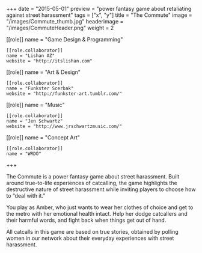+++
date = "2015-05-01"
preview = "power fantasy game about retaliating against street harassment"
tags = ["x", "y"]
title = "The Commute"
image = "/images/Commute_thumb.jpg"
headerimage = "/images/CommuteHeader.png"
weight = 2

[[role]]
	name = "Game Design & Programming"
	
	[[role.collaborator]]
	name = "Lishan AZ"
	website = "http://itslishan.com"

[[role]]
	name = "Art & Design"

	[[role.collaborator]]
	name = "Funkster Scerbak"
	website = "http://funkster-art.tumblr.com/"

[[role]]
	name = "Music"

	[[role.collaborator]]
	name = "Jen Schwartz"
	website = "http://www.jrschwartzmusic.com/"

[[role]]
	name = "Concept Art"

	[[role.collaborator]]
	name = "WRDÖ"

+++

The Commute is a power fantasy game about street harassment. Built around true-to-life experiences of catcalling, the game highlights the destructive nature of street harassment while inviting players to choose how to “deal with it.”

You play as Amber, who just wants to wear her clothes of choice and get to the metro with her emotional health intact. Help her dodge catcallers and their harmful words, and fight back when things get out of hand.

All catcalls in this game are based on true stories, obtained by polling women in our network about their everyday experiences with street harassment.